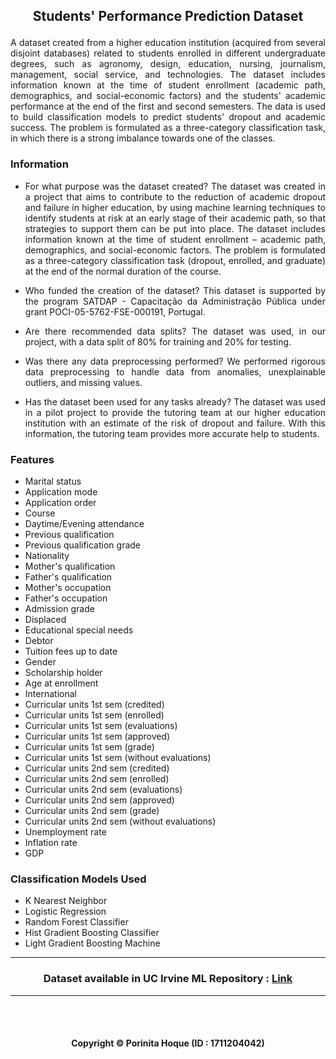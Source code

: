 ## <p align="center">Students' Performance Prediction Dataset</p>

<p align="justify">A dataset created from a higher education institution (acquired from several disjoint databases) related to students enrolled in different undergraduate degrees, such as agronomy, design, education, nursing, journalism, management, social service, and technologies. The dataset includes information known at the time of student enrollment (academic path, demographics, and social-economic factors) and the students' academic performance at the end of the first and second semesters. The data is used to build classification models to predict students' dropout and academic success. The problem is formulated as a three-category classification task, in which there is a strong imbalance towards one of the classes.</p>

### Information
- <p align="justify">For what purpose was the dataset created? The dataset was created in a project that aims to contribute to the reduction of academic dropout and failure in higher education, by using machine learning techniques to identify students at risk at an early stage of their academic path, so that strategies to support them can be put into place. The dataset includes information known at the time of student enrollment – academic path, demographics, and social-economic factors. The problem is formulated as a three-category classification task (dropout, enrolled, and graduate) at the end of the normal duration of the course. </p>

- <p align="justify">Who funded the creation of the dataset? This dataset is supported by the program SATDAP - Capacitação da Administração Pública under grant POCI-05-5762-FSE-000191, Portugal. </p>
- <p align="justify">Are there recommended data splits? The dataset was used, in our project, with a data split of 80% for training and 20% for testing. </p>
- <p align="justify">Was there any data preprocessing performed? We performed rigorous data preprocessing to handle data from anomalies, unexplainable outliers, and missing values. </p>
- <p align="justify">Has the dataset been used for any tasks already? The dataset was used in a pilot project to provide the tutoring team at our higher education institution with an estimate of the risk of dropout and failure. With this information, the tutoring team provides more accurate help to students. </p>


### Features
- Marital status
- Application mode
- Application order
- Course
- Daytime/Evening attendance
- Previous qualification
- Previous qualification grade
- Nationality
- Mother's qualification
- Father's qualification
- Mother's occupation
- Father's occupation
- Admission grade
- Displaced
- Educational special needs
- Debtor
- Tuition fees up to date
- Gender
- Scholarship holder
- Age at enrollment	
- International
- Curricular units 1st sem (credited)	
- Curricular units 1st sem (enrolled)	
- Curricular units 1st sem (evaluations)
- Curricular units 1st sem (approved)
- Curricular units 1st sem (grade)
- Curricular units 1st sem (without evaluations)
- Curricular units 2nd sem (credited)
- Curricular units 2nd sem (enrolled)
- Curricular units 2nd sem (evaluations)
- Curricular units 2nd sem (approved)
- Curricular units 2nd sem (grade)
- Curricular units 2nd sem (without evaluations)
- Unemployment rate
- Inflation rate
- GDP


### Classification Models Used
- K Nearest Neighbor 
- Logistic Regression 
- Random Forest Classifier 
- Hist Gradient Boosting Classifier
- Light Gradient Boosting Machine

<hr>

### <p align="center">Dataset available in UC Irvine ML Repository : [Link](https://doi.org/10.24432/C5MC89)</p>

<hr>

<br>
<br>

#### <p align="center"> Copyright © Porinita Hoque (ID : 1711204042) </p>
